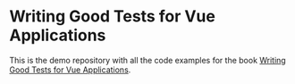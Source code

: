 # Writing Good Tests for Vue Applications

This is the demo repository with all the code examples for the book [Writing Good Tests for Vue Applications](https://goodvuetests.com/).
